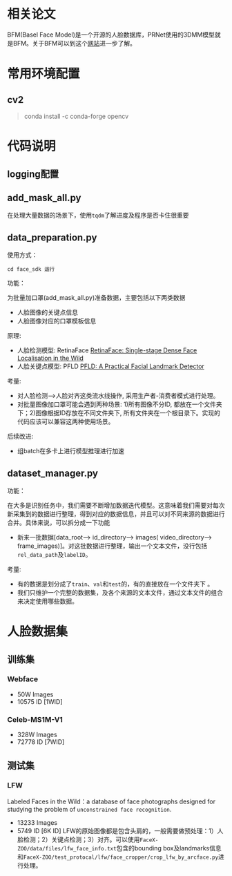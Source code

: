 # 相关论文
BFM(Basel Face Model)是一个开源的人脸数据库，PRNet使用的3DMM模型就是BFM。关于BFM可以到这个[网站](http://gravis.dmi.unibas.ch/PMM/)进一步了解。
# 常用环境配置
## cv2
> conda install -c conda-forge opencv
# 代码说明
## logging配置
## add_mask_all.py
在处理大量数据的场景下，使用`tqdm`了解进度及程序是否卡住很重要
## data_preparation.py
使用方式：
```
cd face_sdk 运行
``` 

功能：

为批量加口罩(add_mask_all.py)准备数据，主要包括以下两类数据

* 人脸图像的关键点信息
* 人脸图像对应的口罩模板信息

原理:
* 人脸检测模型: RetinaFace [RetinaFace: Single-stage Dense Face Localisation in the Wild](https://arxiv.org/pdf/1905.00641.pdf)
* 人脸关键点模型: PFLD [PFLD: A Practical Facial Landmark Detector](https://arxiv.org/pdf/1902.10859.pdf)

考量:

* 对人脸检测——>人脸对齐这类流水线操作, 采用生产者-消费者模式进行处理。
* 对批量图像加口罩可能会遇到两种场景: 1)所有图像不分ID, 都放在一个文件夹下；2)图像根据ID存放在不同文件夹下, 所有文件夹在一个根目录下。实现的代码应该可以兼容这两种使用场景。

后续改进:
* 组batch在多卡上进行模型推理进行加速

## dataset_manager.py
功能：

在大多是识别任务中，我们需要不断增加数据迭代模型。这意味着我们需要对每次新采集到的数据进行整理，得到对应的数据信息，并且可以对不同来源的数据进行合并。具体来说，可以拆分成一下功能

* 新来一批数据[data_root——> id_directory——> images( video_directory——> frame_images)]。对这批数据进行整理，输出一个文本文件，没行包括`rel_data_path`及`labelID`。



考量:

* 有的数据是划分成了`train`、`val`和`test`的，有的直接放在一个文件夹下 。
* 我们只维护一个完整的数据集，及各个来源的文本文件，通过文本文件的组合来决定使用哪些数据。

# 人脸数据集
## 训练集
### Webface
* 50W Images
* 10575 ID [1WID]
### Celeb-MS1M-V1
* 328W Images
* 72778 ID [7WID]
## 测试集
### LFW
 Labeled Faces in the Wild：a database of face photographs designed for studying the problem of `unconstrained face recognition`.
 * 13233 Images
 * 5749 ID [6K ID]
 LFW的原始图像都是包含头肩的，一般需要做预处理：1）人脸检测；2）关键点检测；3）对齐。可以使用`FaceX-ZOO/data/files/lfw_face_info.txt`包含的bounding box及landmarks信息和`FaceX-ZOO/test_protocal/lfw/face_cropper/crop_lfw_by_arcface.py`进行处理。
###


